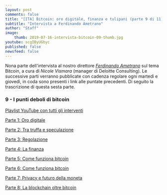 ```yaml
---
layout: post
comments: false
title: "[ITA] Bitcoin: oro digitale, finanza e tulipani (parte 9 di 11)"
subtitle: "Intervista a Ferdinando Ametrano"
author: "Staff"
image:
    thumb: 2019-07-16-intervista-bitcoin-09-thumb.jpg
youtube: scgIByUGbyc
published: false
newsfeed: false
---
```


Nona parte dell'intervista al nostro direttore
[*Ferdinando Ametrano*](https://www.ametrano.net)
sul tema Bitcoin,
a cura di *Nicole Vismara* (manager di Deloitte Consulting).
Le successive parti verranno pubblicate con cadenza regolare
ogni martedì e giovedì, in coda sono presenti i link alle puntate precedenti.
Di seguito la trascrizione di questa sesta parte.

### 9 - I punti deboli di bitcoin

[Playlist YouTube con tutti gli interventi](https://www.youtube.com/playlist?list=PLTLa2tRY91LKw5CrWIFFeIws08Sr7q-jC)

[Parte 1: Oro digitale](https://dgi.io/2019/06/17/intervista-bitcoin-01.html)

[Parte 2: Tra truffa e speculazione](https://dgi.io/2019/06/20/intervista-bitcoin-02.html)

[Parte 3: Regolazione](https://dgi.io/2019/06/25/intervista-bitcoin-03.html)

[Parte 4: La finanza](https://dgi.io/2019/06/27/intervista-bitcoin-04.html)

[Parte 5: Come funziona bitcoin](https://dgi.io/2019/07/02/intervista-bitcoin-05.html)

[Parte 6: Come funziona bitcoin](https://dgi.io/2019/07/04/intervista-bitcoin-06.html)

[Parte 7: Privacy e futuro della moneta](https://dgi.io/2019/07/09/intervista-bitcoin-07.html)

[Parte 8: La blockchain oltre bitcoin](https://dgi.io/2019/07/11/intervista-bitcoin-08.html)
